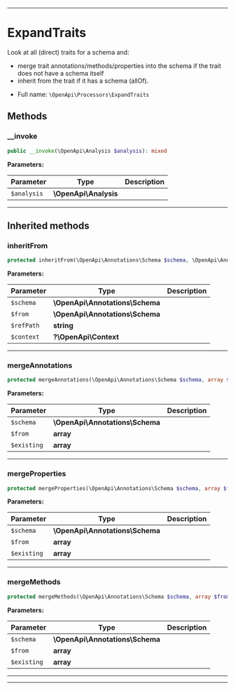 ***

# ExpandTraits

Look at all (direct) traits for a schema and:

- merge trait annotations/methods/properties into the schema if the trait does not have a schema itself
- inherit from the trait if it has a schema (allOf).


* Full name: `\OpenApi\Processors\ExpandTraits`

## Methods

### __invoke

```php
public __invoke(\OpenApi\Analysis $analysis): mixed
```

**Parameters:**

| Parameter | Type | Description |
|-----------|------|-------------|
| `$analysis` | **\OpenApi\Analysis** |  |

***

## Inherited methods

### inheritFrom

```php
protected inheritFrom(\OpenApi\Annotations\Schema $schema, \OpenApi\Annotations\Schema $from, string $refPath, ?\OpenApi\Context $context): void
```

**Parameters:**

| Parameter | Type | Description |
|-----------|------|-------------|
| `$schema` | **\OpenApi\Annotations\Schema** |  |
| `$from` | **\OpenApi\Annotations\Schema** |  |
| `$refPath` | **string** |  |
| `$context` | **?\OpenApi\Context** |  |

***

### mergeAnnotations

```php
protected mergeAnnotations(\OpenApi\Annotations\Schema $schema, array $from, array& $existing): void
```

**Parameters:**

| Parameter | Type | Description |
|-----------|------|-------------|
| `$schema` | **\OpenApi\Annotations\Schema** |  |
| `$from` | **array** |  |
| `$existing` | **array** |  |

***

### mergeProperties

```php
protected mergeProperties(\OpenApi\Annotations\Schema $schema, array $from, array& $existing): void
```

**Parameters:**

| Parameter | Type | Description |
|-----------|------|-------------|
| `$schema` | **\OpenApi\Annotations\Schema** |  |
| `$from` | **array** |  |
| `$existing` | **array** |  |

***

### mergeMethods

```php
protected mergeMethods(\OpenApi\Annotations\Schema $schema, array $from, array& $existing): void
```

**Parameters:**

| Parameter | Type | Description |
|-----------|------|-------------|
| `$schema` | **\OpenApi\Annotations\Schema** |  |
| `$from` | **array** |  |
| `$existing` | **array** |  |

***


***

